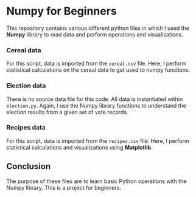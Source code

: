 # Numpy for Beginners

This repository contains various different python files in which I used the **Numpy** library 
to read data and perform operations and visualizations.

### Cereal data

For this script, data is imported from the `cereal.csv` file. Here, I perform statistical calculations on the cereal data
to get used to numpy functions. 

### Election data

There is no source data file for this code. All data is instantiated within `election.py`. Again, I use the Numpy library
functions to understand the election results from a given set of vote records.

### Recipes data

For this script, data is imported from the `recipes.csv` file. Here, I perform statistical calculations and visualizations
using **Matplotlib**. 

## Conclusion

The purpose of these files are to learn basic Python operations with the Numpy library. This is a project for beginners. 
